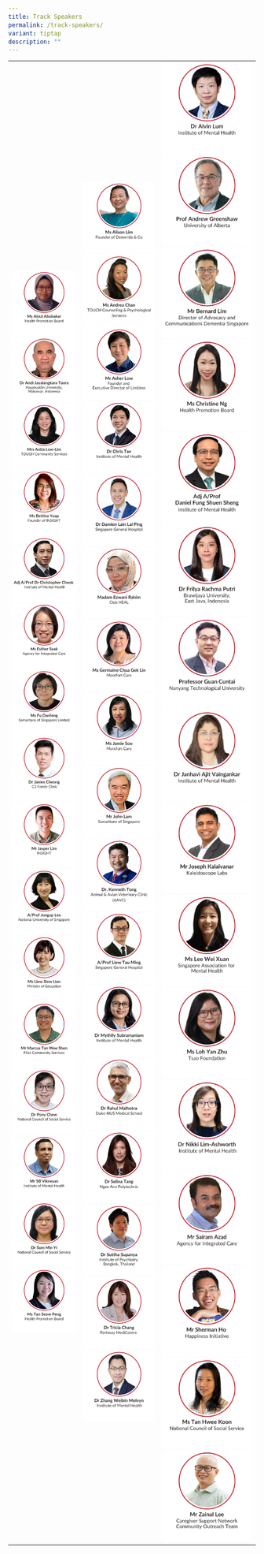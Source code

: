 ```yaml
---
title: Track Speakers
permalink: /track-speakers/
variant: tiptap
description: ""
---
```

<table style="minWidth: 75px">
<colgroup>
<col>
<col>
<col>
</colgroup>
<tbody>
<tr>
<td rowspan="1" colspan="1"><a class="isomer-image-wrapper" href="/ainul-abubakar/"><img style="width: 100%" height="auto" width="100%" alt="" src="/images/SMHC 2025 Speakers/Thumbnail_Ms_Ainul_Abubakar.png"></a>
<a class="isomer-image-wrapper" href="/prof-andi/">
<img style="width: 100%" height="auto" width="100%" alt="" src="/images/SMHC 2025 Speakers/Thumbnail_Dr_Andi_Jayalangkara_Tanra.png">
</a><a class="isomer-image-wrapper" href="/anita-low-lim/"><img style="width: 100%" height="auto" width="100%" alt="" src="/images/SMHC 2025 Speakers/Thumbnail_Mrs_Anita_Low.png"></a>
<a class="isomer-image-wrapper" href="/bettina-yeap/">
<img style="width: 100%" height="auto" width="100%" alt="" src="/images/SMHC 2025 Speakers/Thumbnail_Ms_Bettina_Yeap.png">
</a><a class="isomer-image-wrapper" href="/christopher-cheok/"><img style="width: 100%" height="auto" width="100%" alt="" src="/images/SMHC 2025 Speakers/Thumbnail_Adj_Associate_Professor_Dr_Christopher_Cheok.png"></a>
<div class="isomer-image-wrapper">
<img style="width: 100%" height="auto" width="100%" alt="" src="/images/SMHC 2025 Speakers/Speaker_Thumbnail___Esther_Seak.png">
</div><a class="isomer-image-wrapper" href="/fu-danfeng/"><img style="width: 100%" height="auto" width="100%" alt="" src="/images/SMHC 2025 Speakers/Thumbnail_Ms_Fu_Danfeng.png"></a>
<a class="isomer-image-wrapper" href="/james-cheong/">
<img style="width: 100%" height="auto" width="100%" alt="" src="/images/SMHC 2025 Speakers/Thumbnail_Dr_James_Cheong.png">
</a><a class="isomer-image-wrapper" href="/jasper-lim/"><img style="width: 100%" height="auto" width="100%" alt="" src="/images/SMHC 2025 Speakers/Thumbnail_Mr_Jasper_Lim.png"></a>
<a class="isomer-image-wrapper" href="/jungup-lee/">
<img style="width: 100%" height="auto" width="100%" alt="" src="/images/SMHC 2025 Speakers/Thumbnail_A_Prof_Jungup_Lee.png">
</a><a class="isomer-image-wrapper" href="/liew-siew-lian/"><img style="width: 100%" height="auto" width="100%" alt="" src="/images/SMHC 2025 Speakers/Thumbnail_Ms_Liew_Siew_Lian.png"></a>
<a class="isomer-image-wrapper" href="/tan-wee-shen/">
<img style="width: 100%" height="auto" width="100%" alt="" src="/images/SMHC 2025 Speakers/Thumbnail_Mr_Marcus_Tan_Wee_Shen.png">
</a><a class="isomer-image-wrapper" href="/pony-chew/"><img style="width: 100%" height="auto" width="100%" alt="" src="/images/SMHC 2025 Speakers/Thumbnail_Dr_Pony_Chew.png"></a>
<a class="isomer-image-wrapper" href="/sb-viknesan/">
<img style="width: 100%" height="auto" width="100%" alt="" src="/images/SMHC 2025 Speakers/Thumbnail_Mr_SB_Viknesan.png">
</a><a class="isomer-image-wrapper" href="/sum-min-yi/"><img style="width: 100%" height="auto" width="100%" alt="" src="/images/SMHC 2025 Speakers/Thumbnail_Dr_Sum_Min_Yi_2.png"></a>
<a class="isomer-image-wrapper" href="/tan-seow-peng/">
<img style="width: 100%" height="auto" width="100%" alt="" src="/images/SMHC 2025 Speakers/Thumbnail_Ms_Tan_Seow_Peng.png">
</a>
</td>
<td rowspan="1" colspan="1"><a class="isomer-image-wrapper" href="/alison-lim/"><img style="width: 100%" height="auto" width="100%" alt="" src="/images/SMHC 2025 Speakers/Thumbnail_Ms_Alison_Lim.png"></a>
<a class="isomer-image-wrapper" href="/andrea-chan/">
<img style="width: 100%" height="auto" width="100%" alt="" src="/images/SMHC 2025 Speakers/Speaker_Thumbnail___Andrea_Chan.png">
</a><a class="isomer-image-wrapper" href="/asher-low/"><img style="width: 100%" height="auto" width="100%" alt="" src="/images/SMHC 2025 Speakers/Thumbnail_Mr_Asher_Low.png"></a>
<a class="isomer-image-wrapper" href="/chris-tan/">
<img style="width: 100%" height="auto" width="100%" alt="" src="/images/SMHC 2025 Speakers/Thumbnail_Dr_Chris_Tan.png">
</a><a class="isomer-image-wrapper" href="/damien-lain/"><img style="width: 100%" height="auto" width="100%" alt="" src="/images/Speaker_Thumbnail___Dr_Damien_Lain_Lai_Ping.png"></a>
<div class="isomer-image-wrapper">
<img style="width: 100%" height="auto" width="100%" alt="" src="/images/SMHC 2025 Speakers/Speaker_Thumbnail___Ezwani.png">
</div><a class="isomer-image-wrapper" href="/germaine-chua/"><img style="width: 100%" height="auto" width="100%" alt="" src="/images/SMHC 2025 Speakers/Thumbnail_Ms_Germaine_Chua_Gek_Lin.png"></a>
<a class="isomer-image-wrapper" href="/jamie-soo/">
<img style="width: 100%" height="auto" width="100%" alt="" src="/images/SMHC 2025 Speakers/Thumbnail_Ms_Jamie_Soo.png">
</a><a class="isomer-image-wrapper" href="/john-lam/"><img style="width: 100%" height="auto" width="100%" alt="" src="/images/SMHC 2025 Speakers/Thumbnail_Mr_John_Lam.png"></a>
<a class="isomer-image-wrapper" href="/kenneth-tong/">
<img style="width: 100%" height="auto" width="100%" alt="" src="/images/SMHC 2025 Speakers/Speaker_Thumbnail___Dr_Kenneth_Tong.png">
</a><a class="isomer-image-wrapper" href="/liew-tau-ming/"><img style="width: 100%" height="auto" width="100%" alt="" src="/images/SMHC 2025 Speakers/Thumbnail_A_Prof_Liew_Tau_Ming.png"></a>
<a class="isomer-image-wrapper" href="/mythily-subramaniam/">
<img style="width: 100%" height="auto" width="100%" alt="" src="/images/SMHC 2025 Speakers/Thumbnail__Dr_Mythily_Subramaniam.png">
</a><a class="isomer-image-wrapper" href="/rahul-malhotra/"><img style="width: 100%" height="auto" width="100%" alt="" src="/images/SMHC 2025 Speakers/Thumbnail_Dr_Rahul_Malhotra.png"></a>
<a class="isomer-image-wrapper" href="/selina-tang/">
<img style="width: 100%" height="auto" width="100%" alt="" src="/images/SMHC 2025 Speakers/Thumbnail_Dr_Selina_Tang.png">
</a><a class="isomer-image-wrapper" href="/suttha-supanya/"><img style="width: 100%" height="auto" width="100%" alt="" src="/images/SMHC 2025 Speakers/Thumbnail_Dr_Suttha_Supanya.png"></a>
<a class="isomer-image-wrapper" href="/tricia-chang/">
<img style="width: 100%" height="auto" width="100%" alt="" src="/images/SMHC 2025 Speakers/Thumbnail_Dr_Tricia_Chang.png">
</a><a class="isomer-image-wrapper" href="/melvyn-zhang/"><img style="width: 100%" height="auto" width="100%" alt="" src="/images/SMHC 2025 Speakers/Thumbnail_Dr_Zhang_Weibin.png"></a>
</td>
<td rowspan="1" colspan="1"><a class="isomer-image-wrapper" href="/alvin-lum/"><img style="width: 100%" height="auto" width="100%" alt="" src="/images/SMHC 2025 Speakers/Thumbnail_Dr_Alvin_Lum.png"></a>
<a class="isomer-image-wrapper" href="/andrew-greenshaw/">
<img style="width: 100%" height="auto" width="100%" alt="" src="/images/SMHC 2025 Speakers/Thumbnail_Prof_Andrew_Greenshaw.png">
</a><a class="isomer-image-wrapper" href="/bernard-lim/"><img style="width: 100%" height="auto" width="100%" alt="" src="/images/SMHC 2025 Speakers/Thumbnail_Mr_Bernard_Lim.png"></a>
<a class="isomer-image-wrapper" href="/christine-ng/">
<img style="width: 100%" height="auto" width="100%" alt="" src="/images/SMHC 2025 Speakers/Thumbnail_Ms_Christine_Ng.png">
</a><a class="isomer-image-wrapper" href="/daniel-fung/"><img style="width: 100%" height="auto" width="100%" alt="" src="/images/SMHC 2025 Speakers/Thumbnail_Adj_A_Prof_Daniel_Fung_Shuen_Sheng.png"></a>
<a class="isomer-image-wrapper" href="/frilya-rachma-putri/">
<img style="width: 100%" height="auto" width="100%" alt="" src="/images/SMHC 2025 Speakers/Thumbnail_Dr_Frilya_Rachma_Putri.png">
</a><a class="isomer-image-wrapper" href="/guan-cuntai/"><img style="width: 100%" height="auto" width="100%" alt="" src="/images/SMHC 2025 Speakers/Thumbnail_Professor_Guan_Cuntai.png"></a>
<a class="isomer-image-wrapper" href="/janhavi-ajit-vaingankar/">
<img style="width: 100%" height="auto" width="100%" alt="" src="/images/SMHC 2025 Speakers/Thumbnail_Dr_Janhavi_Ajit.png">
</a><a class="isomer-image-wrapper" href="/joseph-kalaivanar/"><img style="width: 100%" height="auto" width="100%" alt="" src="/images/SMHC 2025 Speakers/Thumbnail__Mr_Joseph_Kalaivanar.png"></a>
<a class="isomer-image-wrapper" href="/lee-wei-xuan/">
<img style="width: 100%" height="auto" width="100%" alt="" src="/images/SMHC 2025 Speakers/Thumbnail_Ms_Lee_Wei_Xuan.png">
</a><a class="isomer-image-wrapper" href="/loh-yan-zhu/"><img style="width: 100%" height="auto" width="100%" alt="" src="/images/SMHC 2025 Speakers/Thumbnail_Ms_Loh_Yan_Zhu.png"></a>
<a class="isomer-image-wrapper" href="/nikki-lim-ashworth/">
<img style="width: 100%" height="auto" width="100%" alt="" src="/images/SMHC 2025 Speakers/Thumbnail_Dr_Nikki_Lim_Ashworth.png">
</a><a class="isomer-image-wrapper" href="/sairam-azad/"><img style="width: 100%" height="auto" width="100%" alt="" src="/images/SMHC 2025 Speakers/Speaker_Thumbnail___Sairam_Azad.png"></a>
<a class="isomer-image-wrapper" href="/sherman-ho/">
<img style="width: 100%" height="auto" width="100%" alt="" src="/images/SMHC 2025 Speakers/Speaker_Thumbnail___Sherman_Ho.png">
</a>
<div class="isomer-image-wrapper">
<img style="width: 100%" height="auto" width="100%" alt="" src="/images/SMHC 2025 Speakers/Ms_Tan_Hwee_Koon___Thumbnail.png">
</div><a class="isomer-image-wrapper" href="/zainal-lee/"><img style="width: 100%" height="auto" width="100%" alt="" src="/images/SMHC 2025 Speakers/Thumbnail_Mr_Zainal_Lee.png"></a>
</td>
</tr>
</tbody>
</table>
<p></p>
<p></p>
<p></p>
<p></p>